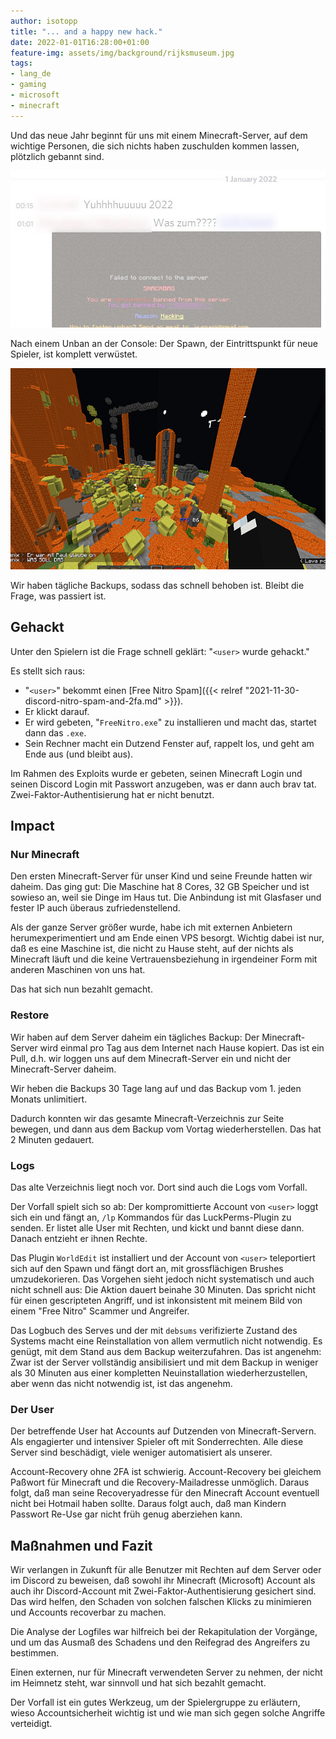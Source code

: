 ```yaml
---
author: isotopp
title: "... and a happy new hack."
date: 2022-01-01T16:28:00+01:00
feature-img: assets/img/background/rijksmuseum.jpg
tags:
- lang_de
- gaming
- microsoft
- minecraft
---
```


Und das neue Jahr beginnt für uns mit einem Minecraft-Server, auf dem wichtige Personen, die sich nichts haben zuschulden kommen lassen, plötzlich gebannt sind.

![](/uploads/2022/01/banned.jpg)

Nach einem Unban an der Console: Der Spawn, der Eintrittspunkt für neue Spieler, ist komplett verwüstet.

![](/uploads/2022/01/spawn.png)

Wir haben tägliche Backups, sodass das schnell behoben ist. Bleibt die Frage, was passiert ist.

## Gehackt

Unter den Spielern ist die Frage schnell geklärt: "`<user>` wurde gehackt."

Es stellt sich raus:
- "`<user>`" bekommt einen [Free Nitro Spam]({{< relref "2021-11-30-discord-nitro-spam-and-2fa.md" >}}).
- Er klickt darauf.
- Er wird gebeten, "`FreeNitro.exe`" zu installieren und macht das, startet dann das `.exe`.
- Sein Rechner macht ein Dutzend Fenster auf, rappelt los, und geht am Ende aus (und bleibt aus).

Im Rahmen des Exploits wurde er gebeten, seinen Minecraft Login und seinen Discord Login mit Passwort anzugeben, was er dann auch brav tat.
Zwei-Faktor-Authentisierung hat er nicht benutzt.

## Impact

### Nur Minecraft

Den ersten Minecraft-Server für unser Kind und seine Freunde hatten wir daheim.
Das ging gut: Die Maschine hat 8 Cores, 32 GB Speicher und ist sowieso an, weil sie Dinge im Haus tut.
Die Anbindung ist mit Glasfaser und fester IP auch überaus zufriedenstellend.

Als der ganze Server größer wurde, habe ich mit externen Anbietern herumexperimentiert und am Ende einen VPS besorgt.
Wichtig dabei ist nur, daß es eine Maschine ist, die nicht zu Hause steht, auf der nichts als Minecraft läuft und die keine Vertrauensbeziehung in irgendeiner Form mit anderen Maschinen von uns hat.

Das hat sich nun bezahlt gemacht.

### Restore

Wir haben auf dem Server daheim ein tägliches Backup: Der Minecraft-Server wird einmal pro Tag aus dem Internet nach Hause kopiert.
Das ist ein Pull, d.h. wir loggen uns auf dem Minecraft-Server ein und nicht der Minecraft-Server daheim.

Wir heben die Backups 30 Tage lang auf und das Backup vom 1. jeden Monats unlimitiert.

Dadurch konnten wir das gesamte Minecraft-Verzeichnis zur Seite bewegen, und dann aus dem Backup vom Vortag wiederherstellen.
Das hat 2 Minuten gedauert.

### Logs

Das alte Verzeichnis liegt noch vor.
Dort sind auch die Logs vom Vorfall.

Der Vorfall spielt sich so ab:
Der kompromittierte Account von `<user>` loggt sich ein und fängt an, `/lp` Kommandos für das LuckPerms-Plugin zu senden.
Er listet alle User mit Rechten, und kickt und bannt diese dann.
Danach entzieht er ihnen Rechte.

Das Plugin `WorldEdit` ist installiert und der Account von `<user>` teleportiert sich auf den Spawn und fängt dort an, mit grossflächigen Brushes umzudekorieren.
Das Vorgehen sieht jedoch nicht systematisch und auch nicht schnell aus:
Die Aktion dauert beinahe 30 Minuten.
Das spricht nicht für einen gescripteten Angriff, und ist inkonsistent mit meinem Bild von einem "Free Nitro" Scammer und Angreifer.

Das Logbuch des Serves und der mit `debsums` verifizierte Zustand des Systems macht eine Reinstallation von allem 
vermutlich nicht notwendig.
Es genügt, mit dem Stand aus dem Backup weiterzufahren.
Das ist angenehm:
Zwar ist der Server vollständig ansibilisiert und mit dem Backup in weniger als 30 Minuten aus einer kompletten Neuinstallation wiederherzustellen, aber wenn das nicht notwendig ist, ist das angenehm.

### Der User

Der betreffende User hat Accounts auf Dutzenden von Minecraft-Servern.
Als engagierter und intensiver Spieler oft mit Sonderrechten.
Alle diese Server sind beschädigt, viele weniger automatisiert als unserer.

Account-Recovery ohne 2FA ist schwierig.
Account-Recovery bei gleichem Paßwort für Minecraft und die Recovery-Mailadresse unmöglich.
Daraus folgt, daß man seine Recoveryadresse für den Minecraft Account eventuell nicht bei Hotmail haben sollte.
Daraus folgt auch, daß man Kindern Passwort Re-Use gar nicht früh genug aberziehen kann.

## Maßnahmen und Fazit

Wir verlangen in Zukunft für alle Benutzer mit Rechten auf dem Server oder im Discord zu beweisen, daß sowohl ihr Minecraft (Microsoft) Account als auch ihr Discord-Account mit Zwei-Faktor-Authentisierung gesichert sind.
Das wird helfen, den Schaden von solchen falschen Klicks zu minimieren und Accounts recoverbar zu machen.

Die Analyse der Logfiles war hilfreich bei der Rekapitulation der Vorgänge, und um das Ausmaß des Schadens und den Reifegrad des Angreifers zu bestimmen.

Einen externen, nur für Minecraft verwendeten Server zu nehmen, der nicht im Heimnetz steht, war sinnvoll und hat sich bezahlt gemacht.

Der Vorfall ist ein gutes Werkzeug, um der Spielergruppe zu erläutern, wieso Accountsicherheit wichtig ist und wie man sich gegen solche Angriffe verteidigt.
